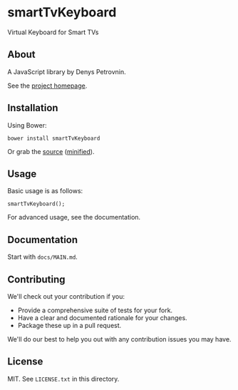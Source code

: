 # smartTvKeyboard

Virtual Keyboard for Smart TVs

## About

A JavaScript library by Denys Petrovnin.

See the [project homepage](http://dipcore@gmail.com.github.io/smartTvKeyboard).

## Installation

Using Bower:

    bower install smartTvKeyboard

Or grab the [source](https://github.com/dipcore@gmail.com/smartTvKeyboard/dist/smartTvKeyboard.js) ([minified](https://github.com/dipcore@gmail.com/smartTvKeyboard/dist/smartTvKeyboard.min.js)).

## Usage

Basic usage is as follows:

    smartTvKeyboard();

For advanced usage, see the documentation.

## Documentation

Start with `docs/MAIN.md`.

## Contributing

We'll check out your contribution if you:

* Provide a comprehensive suite of tests for your fork.
* Have a clear and documented rationale for your changes.
* Package these up in a pull request.

We'll do our best to help you out with any contribution issues you may have.

## License

MIT. See `LICENSE.txt` in this directory.
